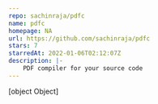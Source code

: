 ```yaml
---
repo: sachinraja/pdfc
name: pdfc
homepage: NA
url: https://github.com/sachinraja/pdfc
stars: 7
starredAt: 2022-01-06T02:12:07Z
description: |-
    PDF compiler for your source code
---
```


[object Object]
